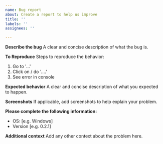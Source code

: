 ```yaml
---
name: Bug report
about: Create a report to help us improve
title: ''
labels: ''
assignees: ''

---
```


**Describe the bug**
A clear and concise description of what the bug is.

**To Reproduce**
Steps to reproduce the behavior:
1. Go to '...'
2. Click on / do '....'
3. See error in console

**Expected behavior**
A clear and concise description of what you expected to happen.

**Screenshots**
If applicable, add screenshots to help explain your problem.

**Please complete the following information:**
 - OS: [e.g. Windows]
 - Version [e.g. 0.2.1]

**Additional context**
Add any other context about the problem here.
